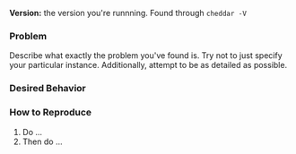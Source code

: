 <!-- NOTE: If you have a PROPOSAL, then
           this does not apply to you. 
           In that case, include a clear
           definiton, a formal grammar for
           your proposal, examples, and why
           that feature would be helpful.
-->

**Version:** the version you're runnning. Found through `cheddar -V`

### Problem

Describe what exactly the problem you've found is.
Try not to just specify your particular instance.
Additionally, attempt to be as detailed as possible.

### Desired Behavior

### How to Reproduce

 1. Do ...
 2. Then do ...
